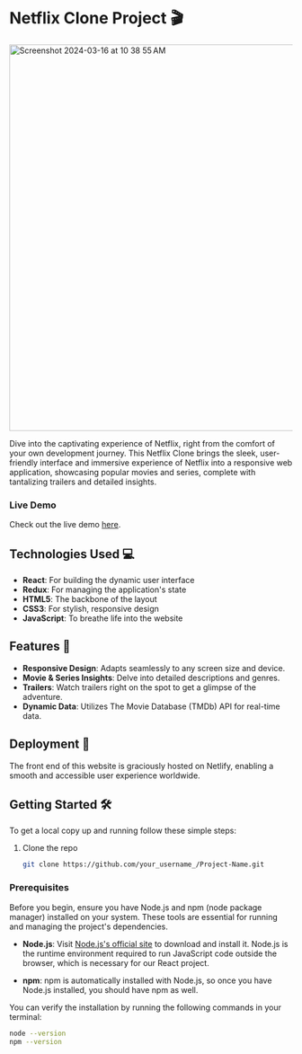 # Netflix Clone Project 🎬

<img width="688" alt="Screenshot 2024-03-16 at 10 38 55 AM" src="https://github.com/rahulbamniya20/Netflix-Clone/assets/110114539/bcfe8df5-e66f-4e89-832b-4fcb0c042e92">


Dive into the captivating experience of Netflix, right from the comfort of your own development journey. This Netflix Clone brings the sleek, user-friendly interface and immersive experience of Netflix into a responsive web application, showcasing popular movies and series, complete with tantalizing trailers and detailed insights.

### Live Demo
Check out the live demo [here](https://netflix-clone-by-rahul.vercel.app/).

## Technologies Used 💻

- **React**: For building the dynamic user interface
- **Redux**: For managing the application's state
- **HTML5**: The backbone of the layout
- **CSS3**: For stylish, responsive design
- **JavaScript**: To breathe life into the website


## Features 🌟

- **Responsive Design**: Adapts seamlessly to any screen size and device.
- **Movie & Series Insights**: Delve into detailed descriptions and genres.
- **Trailers**: Watch trailers right on the spot to get a glimpse of the adventure.
- **Dynamic Data**: Utilizes The Movie Database (TMDb) API for real-time data.


## Deployment 🚀

The front end of this website is graciously hosted on Netlify, enabling a smooth and accessible user experience worldwide.


## Getting Started 🛠

To get a local copy up and running follow these simple steps:

1. Clone the repo
   ```sh
   git clone https://github.com/your_username_/Project-Name.git

### Prerequisites

Before you begin, ensure you have Node.js and npm (node package manager) installed on your system. These tools are essential for running and managing the project's dependencies.

- **Node.js**: Visit [Node.js's official site](https://nodejs.org/) to download and install it. Node.js is the runtime environment required to run JavaScript code outside the browser, which is necessary for our React project.
  
- **npm**: npm is automatically installed with Node.js, so once you have Node.js installed, you should have npm as well.

You can verify the installation by running the following commands in your terminal:

```bash
node --version
npm --version

